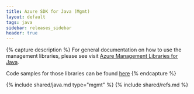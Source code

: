 ```yaml
---
title: Azure SDK for Java (Mgmt)
layout: default
tags: java
sidebar: releases_sidebar
header: true
---
```

{% capture description %} 
For general documentation on how to use the management libraries, please see visit [Azure Management Libraries for Java](https://aka.ms/azsdk/java/mgmt). 

Code samples for those libraries can be found [here](https://github.com/Azure/azure-sdk-for-java/blob/master/sdk/resourcemanager/docs/SAMPLE.md)
{% endcapture %}

{% include shared/java.md type="mgmt" %}
{% include shared/refs.md %}
